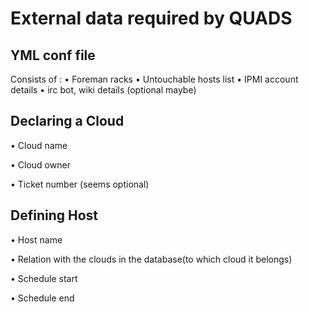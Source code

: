 # External data required by QUADS 
## YML conf file

Consists of :
  • Foreman racks
  • Untouchable hosts list
  • IPMI account details
  • irc bot, wiki details (optional maybe)

## Declaring a Cloud

• Cloud name

• Cloud owner

• Ticket number (seems optional)

## Defining Host 

• Host name

• Relation with the clouds in the database(to which cloud it belongs)

• Schedule start

• Schedule end




